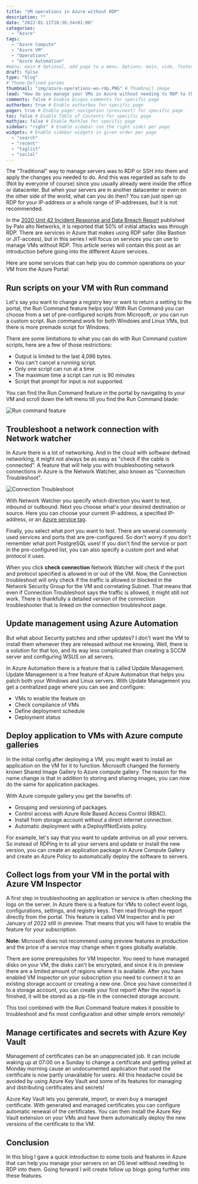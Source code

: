 ```yaml
---
title: "VM operations in Azure without RDP"
description: ""
date: "2022-01-11T10:36:34+01:00"
categories:
  - "Azure"
tags:
  - "Azure Compute"
  - "Azure VM"
  - "Operations"
  - "Azure Automation"
#menu: main # Optional, add page to a menu. Options: main, side, footer
draft: false
type: "blog"
# Theme-Defined params
thumbnail: "img/azure-operations-wo-rdp.PNG" # Thumbnail image
lead: "How do you manage your VMs in Azure without needing to RDP to them?" # Lead text
comments: false # Enable Disqus comments for specific page
authorbox: true # Enable authorbox for specific page
pager: true # Enable pager navigation (prev/next) for specific page
toc: false # Enable Table of Contents for specific page
mathjax: false # Enable MathJax for specific page
sidebar: "right" # Enable sidebar (on the right side) per page
widgets: # Enable sidebar widgets in given order per page
  - "search"
  - "recent"
  - "taglist"
  - "social"
---
```


The "Traditional" way to manage servers was to RDP or SSH into them and apply the changes you needed to do. And this was regarded as safe to do (Not by everyone of course) since you usually already were inside the office or datacenter. But when your servers are in another datacenter or even on the other side of the world, what can you do then?
You can just open up RDP for your IP-address or a whole range of IP-addresses, but it is not recommended.

In the [2020 Unit 42 Incident Response and Data Breach Report](https://www.paloaltonetworks.com/resources/research/2020-unit42-incident-response-and-data-breach-report) published by Palo alto Networks, it is reported that 50% of initial attacks was through RDP.
There are services in Azure that makes using RDP safer (like Bastion or JIT-access), but in this series I will focus on services you can use to manage VMs without RDP.
This article series will contain this post as an introduction before going into the different Azure services.

Here are some services that can help you do common operations on your VM from the Azure Portal:

## Run scripts on your VM with Run command
Let's say you want to change a registry key or want to return a setting to the portal, the Run Command feature helps you! With Run Command you can choose from a set of pre-configured scripts from Microsoft, or you can run a custom script. Run command work for both Windows and Linux VMs, but there is more premade script for Windows.

There are some limitations to what you can do with Run Command custom scripts, here are a few of those restrictions:
- Output is limited to the last 4,096 bytes.
- You can't cancel a running script.
- Only one script can run at a time
- The maximum time a script can run is 90 minutes
- Script that prompt for input is not supported.

You can find the Run Command feature in the portal by navigating to your VM and scroll down the left menu till you find the Run Command blade:

![Run command feature](/Blog/img/Azure-run-command.PNG)

## Troubleshoot a network connection with Network watcher
In Azure there is a lot of networking. And in the cloud with software defined networking, it might not always be as easy as "check if the cable is connected". A feature that will help you with troubleshooting network connections in Azure is the Network Watcher, also known as "Connection Troubleshoot".

![Connection Troubleshoot](/Blog/img/Connection-troubleshoot.PNG)

With Network Watcher you specify which direction you want to test, inbound or outbound. Next you choose what's your desired destination or source. Here you can choose your current IP-address, a specified IP-address, or an [Azure service tag](https://docs.microsoft.com/en-us/azure/virtual-network/service-tags-overview#available-service-tags).

Finally, you select what port you want to test. There are several commonly used services and ports that are pre-configured. So don't worry if you don't remember what port PostgreSQL uses! If you don't find the service or port in the pre-configured list, you can also specify a custom port and what protocol it uses.

When you click **check connection** Network Watcher will check if the port and protocol specified is allowed in or out of the VM. Now, the Connection troubleshoot will only check if the traffic is allowed or blocked in the Network Security Group for the VM and correlating Subnet. That means that even if Connection Troubleshoot says the traffic is allowed, it might still not work. There is thankfully a detailed version of the connection troubleshooter that is linked on the connection troubleshoot page.

## Update management using Azure Automation
But what about Security patches and other updates? I don't want the VM to install them whenever they are released without me knowing. Well, there is a solution for that too, and its way less complicated than creating a SCCM server and configuring WSUS on all servers.

In Azure Automation there is a feature that is called Update Management. Update Management is a free feature of Azure Automation that helps you patch both your Windows and Linux servers. With Update Management you get a centralized page where you can see and configure:
- VMs to enable the feature on
- Check compliance of VMs
- Define deployment schedule
- Deployment status

## Deploy application to VMs with Azure compute galleries
In the initial config after deploying a VM, you might want to install an application on the VM for it to function. Microsoft changed the formerly known Shared Image Gallery to Azure compute gallery. The reason for the name change is that in addition to storing and sharing images, you can now do the same for application packages.

With Azure compute gallery you get the benefits of:
- Grouping and versioning of packages.
- Control access with Azure Role Based Access Control (RBAC).
- Install from storage account without a direct internet connection.
- Automatic deployment with a DeployIfNotExists policy.

For example, let's say that you want to update antivirus on all your servers. So instead of RDPing in to all your servers and update or install the new version, you can create an application package in Azure Compute Gallery and create an Azure Policy to automatically deploy the software to servers.

## Collect logs from your VM in the portal with Azure VM Inspector
A first step in troubleshooting an application or service is often checking the logs on the server. In Azure there is a feature for VMs to collect event logs, configurations, settings, and registry keys. Then read through the report directly from the portal. This feature is called VM Inspector and is per January of 2022 still in preview. That means that you will have to enable the feature for your subscription. 

**Note:** Microsoft does not recommend using preview features in production and the price of a service may change when it goes globally available.

There are some prerequisites for VM Inspector. You need to have managed disks on your VM, the disks can't be encrypted, and since it is in preview there are a limited amount of regions where it is available.
After you have enabled VM Inspector on your subscription you need to connect it to an existing storage account or creating a new one. Once you have connected it to a storage account, you can create your first report! After the report is finished, it will be stored as a zip-file in the connected storage account.

This tool combined with the Run Command feature makes it possible to troubleshoot and fix most configuration and other simple errors remotely!

## Manage certificates and secrets with Azure Key Vault
Management of certificates can be an unappreciated job. It can include waking up at 07:00 on a Sunday to change a certificate and getting yelled at Monday morning cause an undocumented application that used the certificate is now partly unavailable for users. All this headache could be avoided by using Azure Key Vault and some of its features for managing and distributing certificates and secrets!

Azure Key Vault lets you generate, import, or even buy a managed certificate. With generated and managed certificates you can configure automatic renewal of the certificates. You can then install the Azure Key Vault extension on your VMs and have them automatically deploy the new versions of the certificate to the VM.

## Conclusion
In this blog I gave a quick introduction to some tools and features in Azure that can help you manage your servers on an OS level without needing to RDP into them. Going forward I will create follow up blogs going further into these features.